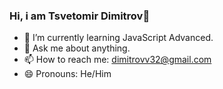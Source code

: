 ### Hi, i am Tsvetomir Dimitrov👋

- 🌱 I’m currently learning JavaScript Advanced.
- 💬 Ask me about anything.
- 📫 How to reach me: dimitrovv32@gmail.com
- 😄 Pronouns: He/Him
